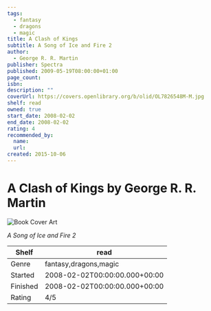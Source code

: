 ```yaml
---
tags:
  - fantasy
  - dragons
  - magic
title: A Clash of Kings
subtitle: A Song of Ice and Fire 2
author:
  - George R. R. Martin
publisher: Spectra
published: 2009-05-19T08:00:00+01:00
page_count:
isbn:
description: ""
coverUrl: https://covers.openlibrary.org/b/olid/OL7826548M-M.jpg
shelf: read
owned: true
start_date: 2008-02-02
end_date: 2008-02-02
rating: 4
recommended_by:
  name:
  url:
created: 2015-10-06
---
```


# A Clash of Kings by George R. R. Martin

![Book Cover Art](https://covers.openlibrary.org/b/olid/OL7826548M-M.jpg)

_A Song of Ice and Fire 2_

| Shelf | read |
| --- | --- |
| Genre | fantasy,dragons,magic |
| Started | 2008-02-02T00:00:00.000+00:00 |
| Finished | 2008-02-02T00:00:00.000+00:00 |
| Rating | 4/5 |
